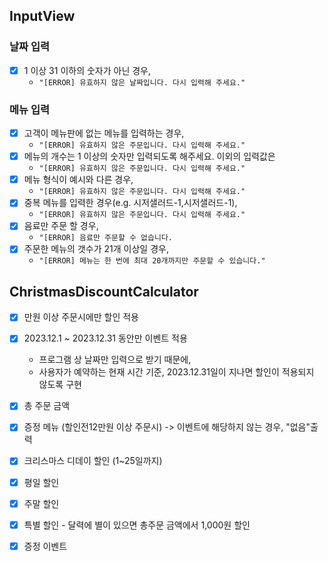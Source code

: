 
## InputView

### **날짜 입력**
- [X] 1 이상 31 이하의 숫자가 아닌 경우, 
  - `"[ERROR] 유효하지 않은 날짜입니다. 다시 입력해 주세요."`

### **메뉴 입력**
- [x] 고객이 메뉴판에 없는 메뉴를 입력하는 경우, 
  - `"[ERROR] 유효하지 않은 주문입니다. 다시 입력해 주세요."`
- [x] 메뉴의 개수는 1 이상의 숫자만 입력되도록 해주세요. 이외의 입력값은 
  - `"[ERROR] 유효하지 않은 주문입니다. 다시 입력해 주세요."`
- [x] 메뉴 형식이 예시와 다른 경우, 
  - `"[ERROR] 유효하지 않은 주문입니다. 다시 입력해 주세요."`
- [x] 중복 메뉴를 입력한 경우(e.g. 시저샐러드-1,시저샐러드-1), 
  - `"[ERROR] 유효하지 않은 주문입니다. 다시 입력해 주세요."`
- [x] 음료만 주문 할 경우,
  - `"[ERROR] 음료만 주문할 수 없습니다.`
- [x] 주문한 메뉴의 갯수가 21개 이상일 경우,
  - `"[ERROR] 메뉴는 한 번에 최대 20개까지만 주문할 수 있습니다."`


## ChristmasDiscountCalculator
- [x] 만원 이상 주문시에만 할인 적용
- [x] 2023.12.1 ~ 2023.12.31 동안만 이벤트 적용
  - 프로그램 상 날짜만 입력으로 받기 때문에, 
  - 사용자가 예약하는 현재 시간 기준, 2023.12.31일이 지나면 할인이 적용되지 않도록 구현


- [x] 총 주문 금액
- [x] 증정 메뉴 (할인전12만원 이상 주문시) -> 이벤트에 해당하지 않는 경우, "없음"출력
- [x] 크리스마스 디데이 할인 (1~25일까지)
- [x] 평일 할인
- [x] 주말 할인
- [x] 특별 할인 - 달력에 별이 있으면 총주문 금액에서 1,000원 할인
- [x] 증정 이벤트


